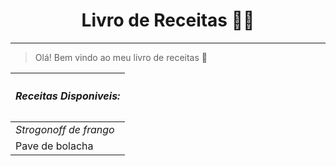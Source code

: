 
# <center> Livro de Receitas :man_cook: </center>
---
> Olá! Bem vindo ao meu livro de receitas :wave:

|<h5> Receitas Disponiveis:|
|---|
|_Strogonoff de frango_ |
|Pave de bolacha|


